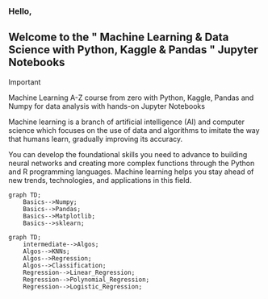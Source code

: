 ### Hello,

## Welcome to the " Machine Learning & Data Science with Python, Kaggle & Pandas " Jupyter Notebooks


> [!IMPORTANT]
> Machine Learning A-Z course from zero with Python, Kaggle, Pandas and Numpy for data analysis with hands-on Jupyter Notebooks


Machine learning is a branch of artificial intelligence (AI) and computer science which focuses on the use of data and algorithms to imitate the way that humans learn, gradually improving its accuracy.

You can develop the foundational skills you need to advance to building neural networks and creating more complex functions through the Python and R programming languages. Machine learning helps you stay ahead of new trends, technologies, and applications in this field.

```mermaid
graph TD;
    Basics-->Numpy;
    Basics-->Pandas;
    Basics-->Matplotlib;
    Basics-->sklearn;
```

```mermaid
graph TD;
    intermediate-->Algos;
    Algos-->KNNs;
    Algos-->Regression;
    Algos-->Classification;
    Regression-->Linear_Regression;
    Regression-->Polynomial_Regression;
    Regression-->Logistic_Regression;
```
